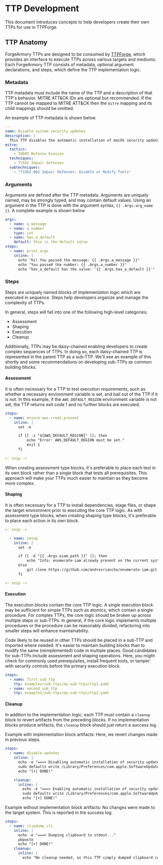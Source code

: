 # TTP Development

This document introduces concepts to help developers 
create their own TTPs for use in TTPForge.

## TTP Anatomy

ForgeArmory TTPs are designed to be consumed by [TTPForge](https://github.com/facebookincubator/TTPForge), which provides an interface to execute TTPs across various targets and mediums. Each ForgeArmory TTP consists of metadata, optional argument declarations, and steps, which define the TTP implementation logic.

### Metadata

TTP metadata must include the name of the TTP and a description of that TTP's 
behavior. MITRE ATT&CK IDs are optional but recommended. If the TTP cannot be 
mapped to MITRE ATT&CK then the `mitre` mapping and its child mappings should be 
omitted.

An example of TTP metadata is shown below.
```yaml
---
name: Disable system security updates
description: |
  This TTP disables the automatic installation of macOS security updates.
mitre:
  tactics:
    - T0005 Defense Evasion
  techniques:
    - T1562 Impair Defenses
  subtechniques:
    - "T1562.001 Impair Defenses: Disable or Modify Tools"

```

### Arguments

Arguments are defined after the TTP metadata. Arguments are uniquely named, 
may be strongly typed, and may contain default values. Using an argument in 
the TTP is done with the argument syntax, `{{ .Args.arg_name }}`. 
A complete example is shown below.

```yaml
args:
  - name: a_message
  - name: a_number
    type: int
  - name: has_a_default
    default: this is the default value
steps:
  - name: print_args
    inline: |
      echo "hi! You passed the message: {{ .Args.a_message }}"
      echo "You passed the number: {{ .Args.a_number }}"
      echo "has_a_default has the value: '{{ .Args.has_a_default }}'"
```

### Steps

Steps are uniquely named blocks of implementation logic which are executed in 
sequence. Steps help developers organize and manage the complexity of TTPs.

In general, steps will fall into one of the following high-level categories;

- Assessment
- Shaping
- Execution
- Cleanup

Additionally, TTPs may be daisy-chained enabling developers to create complex 
sequences of TTPs. In doing so, each daisy-chained TTP is represented in the 
parent TTP as a sub-TTP. We'll see an example of this shortly and some 
recommendations on developing sub-TTPs as common building blocks.

#### Assessment

It is often necessary for a TTP to test execution requirements, such as whether 
a necessary environment variable is set, and bail out of the TTP if it is not. 
In this example, if the `AWS_DEFAULT_REGION` environment variable is not set, 
the TTP returns exit code 1 and no further blocks are executed.

```yaml
steps:
  - name: ensure-aws-creds-present
    inline: |
      set -e

      if [[ -z "${AWS_DEFAULT_REGION}" ]]; then
          echo "Error: AWS_DEFAULT_REGION must be set."
          exit 1
      fi
    
<- snip ->
```

When creating assessment type blocks, it's preferable to place each test in its 
own block rather than a single block that tests all prerequisites. This approach
will make your TTPs much easier to maintain as they become more complex.

#### Shaping

It is often necessary for a TTP to install dependencies, stage files, or shape 
the target environment prior to executing the core TTP logic. As with assessment
type blocks, when creating shaping type blocks, it's preferable to place each 
action in its own block.

```yaml
<- snip ->

  - name: setup
    inline: |
      set -e

      if [[ -d "{{ .Args.eiam_path }}" ]]; then
          echo "Info: enumerate-iam already present on the current system"
      else
          git clone https://github.com/andresriancho/enumerate-iam.git {{ .Args.eiam_path }}
      fi

<- snip ->
```

#### Execution

The execution blocks contain the core TTP logic. A single execution block may 
be sufficient for simple TTPs such as atomics, which contain a single procedure.
For complex TTPs, the core logic should be broken up across multiple steps or 
sub-TTPs. In general, if the core logic implements multiple procedures or the 
procedure can be reasonably divided, refactoring into smaller steps will enhance
maintainability.

Code likely to be reused in other TTPs should be placed in a sub-TTP and imported 
where needed. It's easier to maintain building blocks than to modify the same 
(reimplemented) code in multiple places. Good candidates for sub-TTPs include 
assessment and shaping operations. Here, you might check for commonly used 
prerequisites, install frequent tools, or tamper with security controls before 
the primary execution block.

```yaml
steps:
  - name: first_sub_ttp
    ttp: examples/sub-ttps/my-sub-ttps/ttp1.yaml
  - name: second_sub_ttp
    ttp: examples/sub-ttps/my-sub-ttps/ttp2.yaml
```

#### Cleanup

In addition to the implementation logic, each TTP must contain a `cleanup` block 
to revert artifacts from the preceding blocks. If no implementation blocks produce 
artifacts, the `cleanup` block should just return a success log.

Example with implementation block artifacts: Here, we revert changes made in 
previous steps.
```yaml
steps:
  - name: disable-updates
    inline: |
      echo -e "===> Disabling automatic installation of security updates..."
      sudo defaults write /Library/Preferences/com.apple.SoftwareUpdate.plist CriticalUpdateInstall -bool NO
      echo "[+] DONE!"

    cleanup:
      inline: |
        echo -e "===> Enabling automatic installation of security updates..."
        sudo defaults write /Library/Preferences/com.apple.SoftwareUpdate.plist CriticalUpdateInstall -bool YES
        echo "[+] DONE!"
```

Example without implementation block artifacts: No changes were made to the 
target system. This is reported in the success log.
```yaml
steps:
  - name: clipdump_cli
    inline: |
	  echo -e "===> Dumping clipboard to stdout..."
      pbpaste
      echo "[+] DONE!"
    cleanup:
      inline: |
        echo "No cleanup needed, as this TTP simply dumped clipboard contents to stdout."
```

